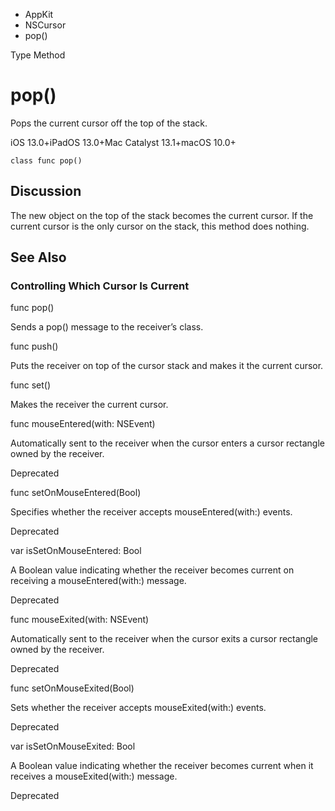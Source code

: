 

- AppKit
- NSCursor
-  pop() 

Type Method

# pop()

Pops the current cursor off the top of the stack.

iOS 13.0+iPadOS 13.0+Mac Catalyst 13.1+macOS 10.0+

``` source
class func pop()
```

## Discussion

The new object on the top of the stack becomes the current cursor. If the current cursor is the only cursor on the stack, this method does nothing.

## See Also

### Controlling Which Cursor Is Current

func pop()

Sends a pop() message to the receiver’s class.

func push()

Puts the receiver on top of the cursor stack and makes it the current cursor.

func set()

Makes the receiver the current cursor.

func mouseEntered(with: NSEvent)

Automatically sent to the receiver when the cursor enters a cursor rectangle owned by the receiver.

Deprecated

func setOnMouseEntered(Bool)

Specifies whether the receiver accepts mouseEntered(with:) events.

Deprecated

var isSetOnMouseEntered: Bool

A Boolean value indicating whether the receiver becomes current on receiving a mouseEntered(with:) message.

Deprecated

func mouseExited(with: NSEvent)

Automatically sent to the receiver when the cursor exits a cursor rectangle owned by the receiver.

Deprecated

func setOnMouseExited(Bool)

Sets whether the receiver accepts mouseExited(with:) events.

Deprecated

var isSetOnMouseExited: Bool

A Boolean value indicating whether the receiver becomes current when it receives a mouseExited(with:) message.

Deprecated

